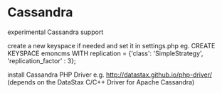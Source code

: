 # Cassandra

experimental Cassandra support

create a new keyspace if needed and set it in settings.php
eg. CREATE KEYSPACE emoncms WITH replication = {'class': 'SimpleStrategy', 'replication_factor' : 3};

install Cassandra PHP Driver e.g. http://datastax.github.io/php-driver/ (depends on the DataStax C/C++ Driver for Apache Cassandra)

